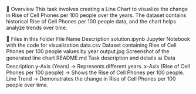 📌 Overview
This task involves creating a Line Chart to visualize the change in Rise of Cell Phones per 100 people over the years. The dataset contains historical Rise of Cell Phones per 100 people data, and the chart helps analyze trends over time.

📂 Files in this Folder
File Name	Description
solution.ipynb	Jupyter Notebook with the code for visualization
data.csv	Dataset containing Rise of Cell Phones  per 100 people values by year
output.jpg	Screenshot of the generated line chart
README.md	Task description and details
📊 Data Description
y-Axis (Years) → Represents different years.
x-Axis (Rise of Cell Phones per 100 people) → Shows the Rise of Cell Phones per 100 people.
Line Trend → Demonstrates the change in Rise of Cell Phones per 100 people over time.



